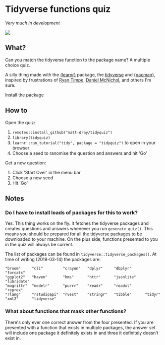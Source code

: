 # Tidyverse functions quiz

_Very much in development_

![](https://raw.githubusercontent.com/matt-dray/tidyverse-quiz/master/images/tidyverse_quiz.gif)

## What?

Can you match the tidyverse function to the package name? A multiple choice quiz. 

A silly thing made with the [{learnr}](https://rstudio.github.io/learnr/) package, the [tidyverse](https://www.tidyverse.org/) and [{pacman}](https://cran.r-project.org/web/packages/pacman/vignettes/Introduction_to_pacman.html), inspired by frustrations of [Ryan Timpe](https://twitter.com/ryantimpe/status/1102666979909996545), [Daniel McNichol](https://twitter.com/dnlmc/status/1105973896828866560), and others I'm sure.

Install the package 

## How to

Open the quiz:

1. `remotes::install_github("matt-dray/tidyquiz")`
1. `library(tidyquiz)`
1. `learnr::run_tutorial("tidy", package = "tidyquiz")` to open in your browser
1. Choose a seed to ranomise the question and answers and hit 'Go'

Get a new question:

1. Click 'Start Over' in the menu bar
1. Choose a new seed
1. Hit 'Go'

## Notes

### Do I have to install loads of packages for this to work?

Yes. This thing works on the fly. It fetches the tidyverse packages and creates questions and answers whenever you run `generate_quiz()`. This means you should be prepared for all the tidyverse packages to be downloaded to your machine. On the plus side, functions presented to you in the quiz will always be current.

The list of packages can be found in `tidyverse::tidyverse_packages()`. At time of writing (2019-03-14) the packages are:

```
"broom"     "cli"         "crayon"   "dplyr"     "dbplyr"      "forcats"
"ggplot2"   "haven"       "hms"      "httr"      "jsonlite"    "lubridate"
"magrittr"  "modelr"      "purrr"    "readr"     "readxl"      "reprex"
"rlang"     "rstudioapi"  "rvest"    "stringr"   "tibble"      "tidyr"      
"xml2"      "tidyverse"  
```

### What about functions that mask other functions?

There's only ever one correct answer from the four presented. If you are presented with a function that exists in multiple packages, the answer set will include one package it definitely exists in and three it definitely doesn't exist in.
